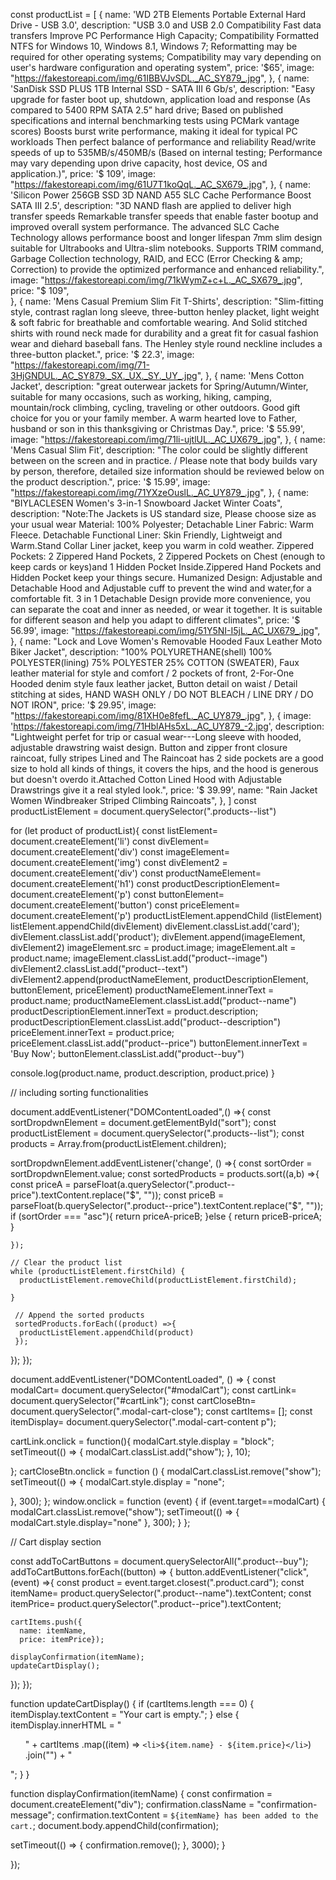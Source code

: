 const productList = [
  {
    name: 'WD 2TB Elements Portable External Hard Drive - USB 3.0',
    description: "USB 3.0 and USB 2.0 Compatibility Fast data transfers Improve PC Performance High Capacity; Compatibility Formatted NTFS for Windows 10, Windows 8.1, Windows 7; Reformatting may be required for other operating systems; Compatibility may vary depending on user's hardware configuration and operating system",
    price: '$65',
    image: "https://fakestoreapi.com/img/61IBBVJvSDL._AC_SY879_.jpg",
  },
  {
    name: 'SanDisk SSD PLUS 1TB Internal SSD - SATA III 6 Gb/s',
    description: "Easy upgrade for faster boot up, shutdown, application load and response (As compared to 5400 RPM SATA 2.5” hard drive; Based on published specifications and internal benchmarking tests using PCMark vantage scores) Boosts burst write performance, making it ideal for typical PC workloads Then perfect balance of performance and reliability Read/write speeds of up to 535MB/s/450MB/s (Based on internal testing; Performance may vary depending upon drive capacity, host device, OS and application.)",
    price: '$ 109',
    image: "https://fakestoreapi.com/img/61U7T1koQqL._AC_SX679_.jpg",
  },
  {
    name: 'Silicon Power 256GB SSD 3D NAND A55 SLC Cache Performance Boost SATA III 2.5',
    description: "3D NAND flash are applied to deliver high transfer speeds Remarkable transfer speeds that enable faster bootup and improved overall system performance. The advanced SLC Cache Technology allows performance boost and longer lifespan 7mm slim design suitable for Ultrabooks and Ultra-slim notebooks. Supports TRIM command, Garbage Collection technology, RAID, and ECC (Error Checking & amp; Correction) to provide the optimized performance and enhanced reliability.",
    image: "https://fakestoreapi.com/img/71kWymZ+c+L._AC_SX679_.jpg",
    price: "$ 109",              
  },
  {
    name: 'Mens Casual Premium Slim Fit T-Shirts',
    description: "Slim-fitting style, contrast raglan long sleeve, three-button henley placket, light weight &amp; soft fabric for breathable and comfortable wearing. And Solid stitched shirts with round neck made for durability and a great fit for casual fashion wear and diehard baseball fans. The Henley style round neckline includes a three-button placket.",
    price: '$ 22.3',
    image: "https://fakestoreapi.com/img/71-3HjGNDUL._AC_SY879._SX._UX._SY._UY_.jpg",
  },
  {
    name: 'Mens Cotton Jacket',
    description: "great outerwear jackets for Spring/Autumn/Winter, suitable for many occasions, such as working, hiking, camping, mountain/rock climbing, cycling, traveling or other outdoors. Good gift choice for you or your family member. A warm hearted love to Father, husband or son in this thanksgiving or Christmas Day.",
    price: '$ 55.99',
    image: "https://fakestoreapi.com/img/71li-ujtlUL._AC_UX679_.jpg",
  },
  {
    name: 'Mens Casual Slim Fit',
    description: "The color could be slightly different between on the screen and in practice. / Please note that body builds vary by person, therefore, detailed size information should be reviewed below on the product description.",
    price: '$ 15.99',
    image: "https://fakestoreapi.com/img/71YXzeOuslL._AC_UY879_.jpg",
  },
  {
    name: "BIYLACLESEN Women's 3-in-1 Snowboard Jacket Winter Coats",
    description: "Note:The Jackets is US standard size, Please choose size as your usual wear Material: 100% Polyester; Detachable Liner Fabric: Warm Fleece. Detachable Functional Liner: Skin Friendly, Lightweigt and Warm.Stand Collar Liner jacket, keep you warm in cold weather. Zippered Pockets: 2 Zippered Hand Pockets, 2 Zippered Pockets on Chest (enough to keep cards or  keys)and 1 Hidden Pocket Inside.Zippered Hand Pockets and  Hidden Pocket keep your things secure. Humanized Design: Adjustable and Detachable Hood and Adjustable cuff to prevent the wind and water,for a comfortable fit. 3 in 1 Detachable Design provide more convenience, you can separate the coat and inner as needed, or wear it together. It is suitable for different season and help you adapt to different climates",
    price: '$ 56.99',
    image: "https://fakestoreapi.com/img/51Y5NI-I5jL._AC_UX679_.jpg",
  },
  {
    name: "Lock and Love Women's Removable Hooded Faux Leather Moto Biker Jacket",
    description: "100% POLYURETHANE(shell) 100% POLYESTER(lining) 75% POLYESTER 25% COTTON (SWEATER), Faux leather material for style and comfort / 2 pockets of front, 2-For-One Hooded denim style faux leather jacket, Button detail on waist / Detail stitching at sides, HAND WASH ONLY / DO NOT BLEACH / LINE DRY / DO NOT IRON",
    price: '$ 29.95',
    image: "https://fakestoreapi.com/img/81XH0e8fefL._AC_UY879_.jpg",
  },
  {
    image: 'https://fakestoreapi.com/img/71HblAHs5xL._AC_UY879_-2.jpg',
    description: "Lightweight perfet for trip or casual wear---Long sleeve with hooded, adjustable drawstring waist design. Button and zipper front closure raincoat, fully stripes Lined and The Raincoat has 2 side pockets are a good size to hold all kinds of things, it covers the hips, and the hood is generous but doesn't overdo it.Attached Cotton Lined Hood with Adjustable Drawstrings give it a real styled look.",
    price: '$ 39.99',
    name: "Rain Jacket Women Windbreaker Striped Climbing Raincoats",
  },
]
const productListElement = document.querySelector(".products--list")

for (let product of productList){
  const listElement= document.createElement('li')
  const divElement= document.createElement('div')
  const imageElement= document.createElement('img')
  const divElement2 = document.createElement('div')
  const productNameElement= document.createElement('h1')
  const productDescriptionElement= document.createElement('p')
  const buttonElement= document.createElement('button')
  const priceElement= document.createElement('p')
  productListElement.appendChild (listElement)
  listElement.appendChild(divElement)
  divElement.classList.add('card');
  divElement.classList.add('product');
  divElement.append(imageElement, divElement2)
  imageElement.src = product.image;
  imageElement.alt = product.name;
  imageElement.classList.add("product--image")
  divElement2.classList.add("product--text")
  divElement2.append(productNameElement, productDescriptionElement, buttonElement, priceElement)
  productNameElement.innerText = product.name;
  productNameElement.classList.add("product--name")
  productDescriptionElement.innerText = product.description;
  productDescriptionElement.classList.add("product--description")
  priceElement.innerText = product.price;
  priceElement.classList.add("product--price")
  buttonElement.innerText = 'Buy Now';
  buttonElement.classList.add("product--buy")






  console.log(product.name, product.description, product.price)
}

// including sorting functionalities

document.addEventListener("DOMContentLoaded",() =>{
const sortDropdwnElement = document.getElementById("sort");
const productListElement = document.querySelector(".products--list");
const products = Array.from(productListElement.children);

  sortDropdwnElement.addEventListener('change', () =>{
    const sortOrder = sortDropdwnElement.value;
    const sortedProducts = products.sort((a,b) =>{
      const priceA = parseFloat(a.querySelector(".product--price").textContent.replace("$", ""));
      const priceB = parseFloat(b.querySelector(".product--price").textContent.replace("$", ""));
      if (sortOrder === "asc"){
        return priceA-priceB;
      }else {
        return priceB-priceA;
      }

    });
    
    // Clear the product list
    while (productListElement.firstChild) {
      productListElement.removeChild(productListElement.firstChild);

    }

     // Append the sorted products
     sortedProducts.forEach((product) =>{
      productListElement.appendChild(product)
     });

  });
});


document.addEventListener("DOMContentLoaded", () => {
const modalCart= document.querySelector("#modalCart");
const cartLink= document.querySelector("#cartLink");
const cartCloseBtn= document.querySelector(".modal-cart-close");
const cartItems= [];
const itemDisplay= document.querySelector(".modal-cart-content p");




cartLink.onclick = function(){
  modalCart.style.display = "block";
  setTimeout(() => {
    modalCart.classList.add("show");
  }, 10);
  
};
cartCloseBtn.onclick = function () {
  modalCart.classList.remove("show");
  setTimeout(() => {
    modalCart.style.display = "none";
   
  }, 300);
};
window.onclick = function (event) {
  if (event.target==modalCart) {
    modalCart.classList.remove("show");
  setTimeout(() => {
    modalCart.style.display="none"
  }, 300);
  }
};






// Cart display section

const addToCartButtons = document.querySelectorAll(".product--buy");
addToCartButtons.forEach((button) => {
  button.addEventListener("click", (event) =>{
    const product = event.target.closest(".product.card");
    const itemName= product.querySelector(".product--name").textContent;
    const itemPrice= product.querySelector(".product--price").textContent;
    
    cartItems.push({
      name: itemName,
      price: itemPrice});

    displayConfirmation(itemName);
    updateCartDisplay();

  });
});

function updateCartDisplay() {
  if (cartItems.length === 0) {
    itemDisplay.textContent = "Your cart is empty.";
  } else {
    itemDisplay.innerHTML =
      "<ul>" +
      cartItems
        .map((item) => `<li>${item.name} - ${item.price}</li>`)
        .join("") +
      "</ul>";
  }
}

function displayConfirmation(itemName) {
  const confirmation = document.createElement("div");
  confirmation.className = "confirmation-message";
  confirmation.textContent = `${itemName} has been added to the cart.`;
  document.body.appendChild(confirmation);

  setTimeout(() => {
    confirmation.remove();
  }, 3000);
}

});
